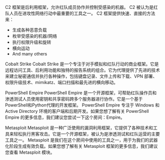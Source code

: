 C2 框架是后利用框架，允许红队成员协作并控制受感染的机器。 C2 被认为是红队人员在进攻性网络行动中最重要的工具之一。 C2 框架提供快速、直接的方法来：
- 生成各种恶意负载
- 枚举受感染的机器/网络
- 执行权限升级和旋转
- 横向运动
- And many others

Cobalt Strike
Cobalt Strike 是一个专注于对手模拟和红队行动的商业框架。它是远程访问工具、后利用功能和独特的报告系统的组合。它为代理提供了先进的技术来建立秘密通信并执行各种操作，包括键盘记录、文件上传和下载、VPN 部署、权限升级技术、mimikatz、端口扫描和最先进的横向移动。

PowerShell Empire
PowerShell Empire 是一个开源框架，可帮助红队操作员和渗透测试人员使用密钥和共享密码跨多个服务器进行协作。它是一个基于PowerShell和Python代理的开发框架。 PowerShell Empire 专注于 Windows 和 Active Directory 环境的客户端和后期开发。如果您想了解有关 PowerShell Empire 的更多信息，我们建议您尝试一下这个房间：Empire。

Metasploit
Metasploit 是一种广泛使用的漏洞利用框架，它提供了各种技术和工具来轻松执行黑客攻击。它是一个开源框架，被认为是渗透测试和红队运营的主要工具之一。 Metasploit 是我们在这个房间中使用的工具之一，用于为我们的武器化阶段生成有效负载。如果您想了解有关 Metasploit 框架的更多信息，我们建议您查看 Metasploit 模块。
